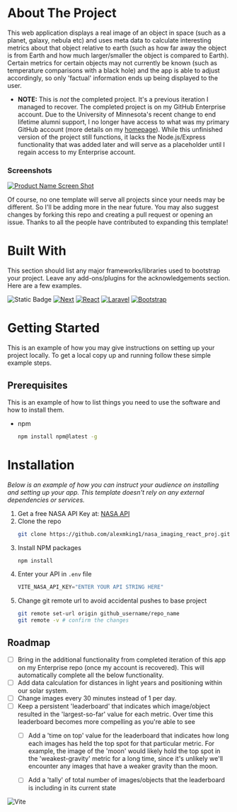 <!-- ABOUT THE PROJECT -->
# About The Project
This web application displays a real image of an object in space (such as a planet, galaxy, nebula etc) and uses meta data to calculate interesting metrics about that object relative to earth (such as how far away the object is from Earth and how much larger/smaller the object is compared to Earth). Certain metrics for certain objects may not currently be known (such as temperature comparisons with a black hole) and the app is able to adjust accordingly, so only 'factual' information ends up being displayed to the user. 


* **NOTE:** This is *not* the completed project. It's a previous iteration I managed to recover. The completed project is on my GitHub Enterprise account. Due to the University of Minnesota's recent change to end lifetime alumni support, I no longer have access to what was my primary GitHub account (more details on my [homepage](https://github.com/alexmking1)). While this unfinished version of the project still functions, it lacks the Node.js/Express functionality that was added later and will serve as a placeholder until I regain access to my Enterprise account.  


### Screenshots
[![Product Name Screen Shot][product-screenshot]](https://example.com)

Of course, no one template will serve all projects since your needs may be different. So I'll be adding more in the near future. You may also suggest changes by forking this repo and creating a pull request or opening an issue. Thanks to all the people have contributed to expanding this template!


# Built With

This section should list any major frameworks/libraries used to bootstrap your project. Leave any add-ons/plugins for the acknowledgements section. Here are a few examples.  

![Static Badge][Vite]
[![Next][Next.js]][Next-url]
[![React][React.js]][React-url]
[![Laravel][Laravel.com]][Laravel-url]
[![Bootstrap][Bootstrap.com]][Bootstrap-url]

<!-- GETTING STARTED -->
# Getting Started

This is an example of how you may give instructions on setting up your project locally.
To get a local copy up and running follow these simple example steps.

## Prerequisites

This is an example of how to list things you need to use the software and how to install them.
* npm
  ```sh
  npm install npm@latest -g
  ```

# Installation

_Below is an example of how you can instruct your audience on installing and setting up your app. This template doesn't rely on any external dependencies or services._

1. Get a free NASA API Key at: [NASA API](https://api.nasa.gov)
2. Clone the repo
   ```sh
   git clone https://github.com/alexmking1/nasa_imaging_react_proj.git
   ```
3. Install NPM packages
   ```sh
   npm install
   ```
4. Enter your API in `.env` file
   ```js
   VITE_NASA_API_KEY="ENTER YOUR API STRING HERE"
   ```
5. Change git remote url to avoid accidental pushes to base project
   ```sh
   git remote set-url origin github_username/repo_name
   git remote -v # confirm the changes
   ```
<!-- ROADMAP -->
## Roadmap

- [ ] Bring in the additional functionality from completed iteration of this app on my Enterprise repo (once my account is recovered). This will automatically complete all the below functionality.
- [ ] Add data calculation for distances in light years and positioning within our solar system.
- [ ] Change images every 30 minutes instead of 1 per day.
- [ ] Keep a persistent 'leaderboard' that indicates which image/object resulted in the 'largest-so-far' value for each metric. Over time this leaderboard becomes more compelling as you're able to see 
   - [ ] Add a 'time on top' value for the leaderboard that indicates how long each images has held the top spot for that particular metric. For example, the image of the 'moon' would likely hold the top spot in the 'weakest-gravity' metric for a long time, since it's unlikely we'll encounter any images that have a weaker gravity than the moon. 
    - [ ] Add a 'tally' of total number of images/objects that the leaderboard is including in its current state















<!-- MARKDOWN LINKS & IMAGES -->
<!-- https://www.markdownguide.org/basic-syntax/#reference-style-links -->
<img alt="Vite" src="https://img.shields.io/badge/Vite-%23646CFF?style=for-the-badge&logo=Vite&logoColor=white" />

[Vite]: https://img.shields.io/badge/Vite-%23646CFF?style=for-the-badge&logo=Vite&logoColor=white
[Next-url]: https://nextjs.org/
[contributors-shield]: https://img.shields.io/github/contributors/othneildrew/Best-README-Template.svg?style=for-the-badge
[contributors-shield]: https://img.shields.io/github/contributors/othneildrew/Best-README-Template.svg?style=for-the-badge
[contributors-url]: https://github.com/othneildrew/Best-README-Template/graphs/contributors
[forks-shield]: https://img.shields.io/github/forks/othneildrew/Best-README-Template.svg?style=for-the-badge
[forks-url]: https://github.com/othneildrew/Best-README-Template/network/members
[stars-shield]: https://img.shields.io/github/stars/othneildrew/Best-README-Template.svg?style=for-the-badge
[stars-url]: https://github.com/othneildrew/Best-README-Template/stargazers
[issues-shield]: https://img.shields.io/github/issues/othneildrew/Best-README-Template.svg?style=for-the-badge
[issues-url]: https://github.com/othneildrew/Best-README-Template/issues
[license-shield]: https://img.shields.io/github/license/othneildrew/Best-README-Template.svg?style=for-the-badge
[license-url]: https://github.com/othneildrew/Best-README-Template/blob/master/LICENSE.txt
[linkedin-shield]: https://img.shields.io/badge/-LinkedIn-black.svg?style=for-the-badge&logo=linkedin&colorB=555
[linkedin-url]: https://linkedin.com/in/othneildrew
[product-screenshot]: images/screenshot.png
[Next.js]: https://img.shields.io/badge/next.js-000000?style=for-the-badge&logo=nextdotjs&logoColor=white
[Next-url]: https://nextjs.org/
[React.js]: https://img.shields.io/badge/React-20232A?style=for-the-badge&logo=react&logoColor=61DAFB
[React-url]: https://reactjs.org/
[Vue.js]: https://img.shields.io/badge/Vue.js-35495E?style=for-the-badge&logo=vuedotjs&logoColor=4FC08D
[Vue-url]: https://vuejs.org/
[Angular.io]: https://img.shields.io/badge/Angular-DD0031?style=for-the-badge&logo=angular&logoColor=white
[Angular-url]: https://angular.io/
[Svelte.dev]: https://img.shields.io/badge/Svelte-4A4A55?style=for-the-badge&logo=svelte&logoColor=FF3E00
[Svelte-url]: https://svelte.dev/
[Laravel.com]: https://img.shields.io/badge/Laravel-FF2D20?style=for-the-badge&logo=laravel&logoColor=white
[Laravel-url]: https://laravel.com
[Bootstrap.com]: https://img.shields.io/badge/Bootstrap-563D7C?style=for-the-badge&logo=bootstrap&logoColor=white
[Bootstrap-url]: https://getbootstrap.com
[JQuery.com]: https://img.shields.io/badge/jQuery-0769AD?style=for-the-badge&logo=jquery&logoColor=white
[JQuery-url]: https://jquery.com 

